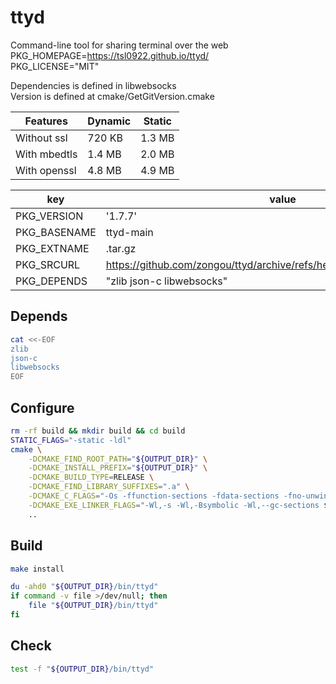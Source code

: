 # ttyd

Command-line tool for sharing terminal over the web  
PKG_HOMEPAGE=https://tsl0922.github.io/ttyd/  
PKG_LICENSE="MIT"

Dependencies is defined in libwebsocks  
Version is defined at cmake/GetGitVersion.cmake

| Features     | Dynamic | Static |
| ------------ | ------- | ------ |
| Without ssl  | 720 KB  | 1.3 MB |
| With mbedtls | 1.4 MB  | 2.0 MB |
| With openssl | 4.8 MB  | 4.9 MB |

| key          | value                                                                |
| ------------ | -------------------------------------------------------------------- |
| PKG_VERSION  | '1.7.7'                                                              |
| PKG_BASENAME | ttyd-main                                                            |
| PKG_EXTNAME  | .tar.gz                                                              |
| PKG_SRCURL   | https://github.com/zongou/ttyd/archive/refs/heads/main${PKG_EXTNAME} |
| PKG_DEPENDS  | "zlib json-c libwebsocks"                                            |

## Depends

```sh
cat <<-EOF
zlib
json-c
libwebsocks
EOF
```

## Configure

```sh
rm -rf build && mkdir build && cd build
STATIC_FLAGS="-static -ldl"
cmake \
    -DCMAKE_FIND_ROOT_PATH="${OUTPUT_DIR}" \
    -DCMAKE_INSTALL_PREFIX="${OUTPUT_DIR}" \
    -DCMAKE_BUILD_TYPE=RELEASE \
    -DCMAKE_FIND_LIBRARY_SUFFIXES=".a" \
    -DCMAKE_C_FLAGS="-Os -ffunction-sections -fdata-sections -fno-unwind-tables -fno-asynchronous-unwind-tables ${STATIC_FLAGS+${STATIC_FLAGS}}" \
    -DCMAKE_EXE_LINKER_FLAGS="-Wl,-s -Wl,-Bsymbolic -Wl,--gc-sections ${STATIC_FLAGS+${STATIC_FLAGS}}" \
    ..
```

## Build

```sh
make install

du -ahd0 "${OUTPUT_DIR}/bin/ttyd"
if command -v file >/dev/null; then
    file "${OUTPUT_DIR}/bin/ttyd"
fi
```

## Check

```sh
test -f "${OUTPUT_DIR}/bin/ttyd"
```
